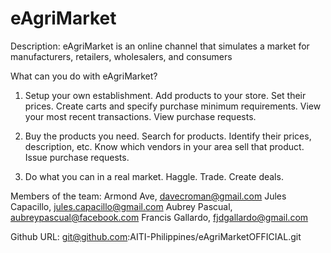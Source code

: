 eAgriMarket
=============
Description:
eAgriMarket is an online channel that simulates a market for manufacturers, retailers, wholesalers, and consumers

What can you do with eAgriMarket?

1. Setup your own establishment. Add products to your store. Set their prices. Create carts and specify purchase 
minimum requirements. View your most recent transactions. View purchase requests.

2. Buy the products you need. Search for products. Identify their prices, description, etc. Know which vendors in your
area sell that product. Issue purchase requests.

3. Do what you can in a real market. Haggle. Trade. Create deals.

Members of the team:
Armond Ave, davecroman@gmail.com
Jules Capacillo, jules.capacillo@gmail.com
Aubrey Pascual, aubreypascual@facebook.com
Francis Gallardo, fjdgallardo@gmail.com

Github URL:
git@github.com:AITI-Philippines/eAgriMarketOFFICIAL.git


